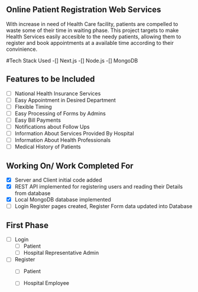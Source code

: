 ## Online Patient Registration Web Services
With increase in need of Health Care facility, patients are compelled to waste some of their time in waiting phase. This project targets to make Health Services easily accesible to the needy patients, allowing them to register and book appointments at a available time according to their convinience.

#Tech Stack Used
-[] Next.js
-[] Node.js
-[] MongoDB

## Features to be Included
- [ ] National Health Insurance Services
- [ ] Easy Appointment in Desired Department
- [ ] Flexible Timing
- [ ] Easy Processing of Forms by Admins
- [ ] Easy Bill Payments
- [ ] Notifications about Follow Ups
- [ ] Information About Services Provided By Hospital
- [ ] Information About Health Professionals
- [ ] Medical History of Patients

## Working On/ Work Completed For
- [x] Server and Client initial code added
- [x] REST API implemented for registering users and reading their Details from database
- [x] Local MongoDB database implemented
- [ ] Login Register pages created, Register Form data updated into Database

## First Phase 
- [ ] Login
    - [ ] Patient
    - [ ] Hospital Representative Admin 
- [ ] Register
    - [ ] Patient
    - [ ] Hospital Employee 

    
